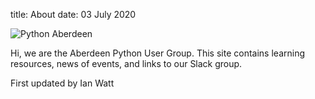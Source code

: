 title: About
date: 03 July 2020

![Python Aberdeen][our_logo]

Hi, we are the Aberdeen Python User Group. This site contains learning resources, news of events, and links to our Slack group. 

First updated by Ian Watt 


[our_logo]: {static}/images/python-logo.png